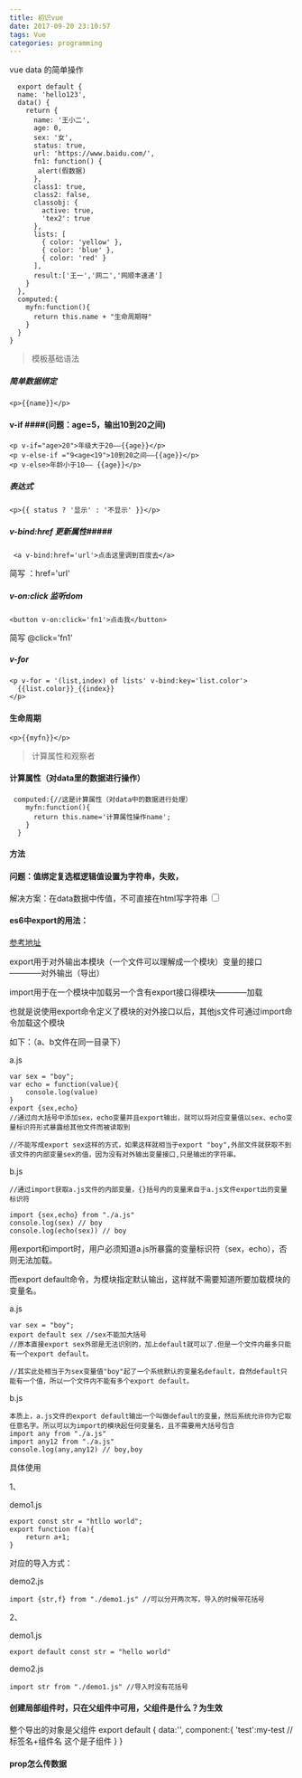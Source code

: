 ```yaml
---
title: 初识vue
date: 2017-09-20 23:10:57
tags: Vue
categories: programming
---
```


vue data 的简单操作

<!-- more -->

	  export default {
	  name: 'hello123',
	  data() {
	    return {
	      name: '王小二',
	      age: 0,
	      sex: '女',
	      status: true,
	      url: 'https://www.baidu.com/',
	      fn1: function() {
	       alert(假数据)
	      },
	      class1: true,
	      class2: false,
	      classobj: {
	        active: true,
	        'tex2': true
	      },
	      lists: [
	        { color: 'yellow' },
	        { color: 'blue' },
	        { color: 'red' }
	      ],
	      result:['王一','网二','网顺丰速递']
	    }
	  },
	  computed:{
	    myfn:function(){
	      return this.name + "生命周期呀"
	    }
	  }
	}

 
> 模板基础语法

##### 简单数据绑定 #####

 	<p>{{name}}</p>

#### v-if ####(问题：age=5，输出10到20之间)

	<p v-if="age>20">年级大于20——{{age}}</p>
    <p v-else-if ="9<age<19">10到20之间——{{age}}</p>
    <p v-else>年龄小于10—— {{age}}</p>

##### 表达式 #####

	<p>{{ status ? '显示' : '不显示' }}</p>

##### v-bind:href 更新属性#####

	 <a v-bind:href='url'>点击这里调到百度去</a>

简写 ：href='url'

##### v-on:click 监听dom #####

	<button v-on:click='fn1'>点击我</button>

简写 @click='fn1'

##### v-for #####	
	
	<p v-for = '(list,index) of lists' v-bind:key='list.color'>
      {{list.color}}_{{index}}
    </p>

#### 生命周期 ####

	<p>{{myfn}}</p>

> 计算属性和观察者

#### 计算属性（对data里的数据进行操作） ####

	 computed:{//这是计算属性（对data中的数据进行处理）
	    myfn:function(){
	      return this.name='计算属性操作name';
	    }
	  }

#### 方法 ####

#### 问题：值绑定复选框逻辑值设置为字符串，失败， ####

解决方案：在data数据中传值，不可直接在html写字符串
  <input type="checkbox" v-model='checkbox1' v-bind:true-value='name' v-bind:false-value='sex'>

#### es6中export的用法： #### 
[参考地址](http://www.php.cn/js-tutorial-357671.html)

export用于对外输出本模块（一个文件可以理解成一个模块）变量的接口————对外输出（导出）

import用于在一个模块中加载另一个含有export接口得模块————加载

也就是说使用export命令定义了模块的对外接口以后，其他js文件可通过import命令加载这个模块

如下：（a、b文件在同一目录下）

a.js
	
	var sex = "boy";
	var echo = function(value){
		console.log(value)
	}
	export {sex,echo}
	//通过向大括号中添加sex，echo变量并且export输出，就可以将对应变量值以sex、echo变量标识符形式暴露给其他文件而被读取到

	//不能写成export sex这样的方式，如果这样就相当于export "boy",外部文件就获取不到该文件的内部变量sex的值，因为没有对外输出变量接口,只是输出的字符串。

b.js
	
	//通过import获取a.js文件的内部变量，{}括号内的变量来自于a.js文件export出的变量标识符
	
	import {sex,echo} from "./a.js"
	console.log(sex) // boy
	console.log(echo(sex)) // boy

用export和import时，用户必须知道a.js所暴露的变量标识符（sex，echo），否则无法加载。

而export default命令，为模块指定默认输出，这样就不需要知道所要加载模块的变量名。

a.js

	var sex = "boy";
	export default sex //sex不能加大括号
	//原本直接export sex外部是无法识别的，加上default就可以了.但是一个文件内最多只能有一个export default。

	//其实此处相当于为sex变量值"boy"起了一个系统默认的变量名default，自然default只能有一个值，所以一个文件内不能有多个export default。

b.js
	
	本质上，a.js文件的export default输出一个叫做default的变量，然后系统允许你为它取任意名字。所以可以为import的模块起任何变量名，且不需要用大括号包含
	import any from "./a.js"
	import any12 from "./a.js"
	console.log(any,any12) // boy,boy

具体使用

1、

demo1.js
	
	export const str = "htllo world";
	export function f(a){
		return a+1;
	}

对应的导入方式：

demo2.js

	import {str,f} from "./demo1.js" //可以分开两次写，导入的时候带花括号

2、

demo1.js

	export default const str = "hello world"

demo2.js

	import str from "./demo1.js" //导入时没有花括号
 
#### 创建局部组件时，只在父组件中可用，父组件是什么？为生效  ####

整个导出的对象是父组件
	export default {
		data:'',
		component:{
			'test':my-test //标签名+组件名  这个是子组件
		}
	}

#### prop怎么传数据 ####
